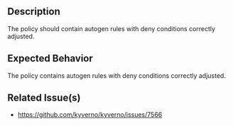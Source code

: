 ## Description

The policy should contain autogen rules with deny conditions correctly adjusted.

## Expected Behavior

The policy contains autogen rules with deny conditions correctly adjusted.

## Related Issue(s)

- https://github.com/kyverno/kyverno/issues/7566
